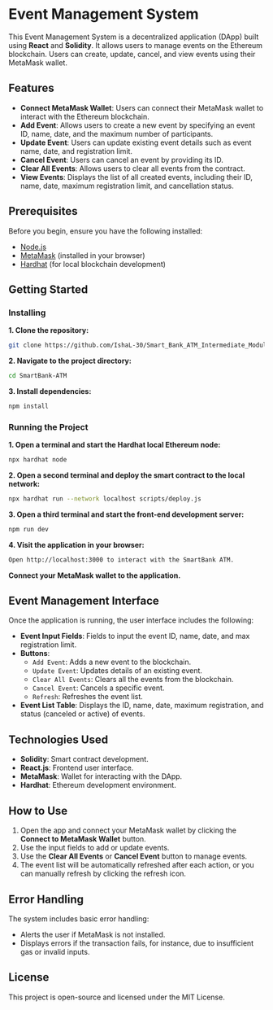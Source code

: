 # Event Management System

This Event Management System is a decentralized application (DApp) built using **React** and **Solidity**. It allows users to manage events on the Ethereum blockchain. Users can create, update, cancel, and view events using their MetaMask wallet.

## Features

- **Connect MetaMask Wallet**: Users can connect their MetaMask wallet to interact with the Ethereum blockchain.
- **Add Event**: Allows users to create a new event by specifying an event ID, name, date, and the maximum number of participants.
- **Update Event**: Users can update existing event details such as event name, date, and registration limit.
- **Cancel Event**: Users can cancel an event by providing its ID.
- **Clear All Events**: Allows users to clear all events from the contract.
- **View Events**: Displays the list of all created events, including their ID, name, date, maximum registration limit, and cancellation status.

## Prerequisites

Before you begin, ensure you have the following installed:

- [Node.js](https://nodejs.org/)
- [MetaMask](https://metamask.io/) (installed in your browser)
- [Hardhat](https://hardhat.org/) (for local blockchain development)

## Getting Started

### Installing

**1. Clone the repository:**

   ```bash
   git clone https://github.com/IshaL-30/Smart_Bank_ATM_Intermediate_Module2.git
   ```

**2. Navigate to the project directory:**

   ```bash
   cd SmartBank-ATM
   ```

**3. Install dependencies:**

   ```bash
   npm install
   ```

### Running the Project

**1. Open a terminal and start the Hardhat local Ethereum node:**

   ```bash
   npx hardhat node
   ```

**2. Open a second terminal and deploy the smart contract to the local network:**

   ```bash
   npx hardhat run --network localhost scripts/deploy.js
   ```

**3. Open a third terminal and start the front-end development server:**

   ```bash
   npm run dev
   ```

**4. Visit the application in your browser:**

   ```bash
   Open http://localhost:3000 to interact with the SmartBank ATM.
   ```

**Connect your MetaMask wallet to the application.**

## Event Management Interface

Once the application is running, the user interface includes the following:

- **Event Input Fields**: Fields to input the event ID, name, date, and max registration limit.
- **Buttons**:
  - `Add Event`: Adds a new event to the blockchain.
  - `Update Event`: Updates details of an existing event.
  - `Clear All Events`: Clears all the events from the blockchain.
  - `Cancel Event`: Cancels a specific event.
  - `Refresh`: Refreshes the event list.
- **Event List Table**: Displays the ID, name, date, maximum registration, and status (canceled or active) of events.

## Technologies Used

- **Solidity**: Smart contract development.
- **React.js**: Frontend user interface.
- **MetaMask**: Wallet for interacting with the DApp.
- **Hardhat**: Ethereum development environment.

## How to Use

1. Open the app and connect your MetaMask wallet by clicking the **Connect to MetaMask Wallet** button.
2. Use the input fields to add or update events.
3. Use the **Clear All Events** or **Cancel Event** button to manage events.
4. The event list will be automatically refreshed after each action, or you can manually refresh by clicking the refresh icon.

## Error Handling

The system includes basic error handling:
- Alerts the user if MetaMask is not installed.
- Displays errors if the transaction fails, for instance, due to insufficient gas or invalid inputs.

## License

This project is open-source and licensed under the MIT License.
